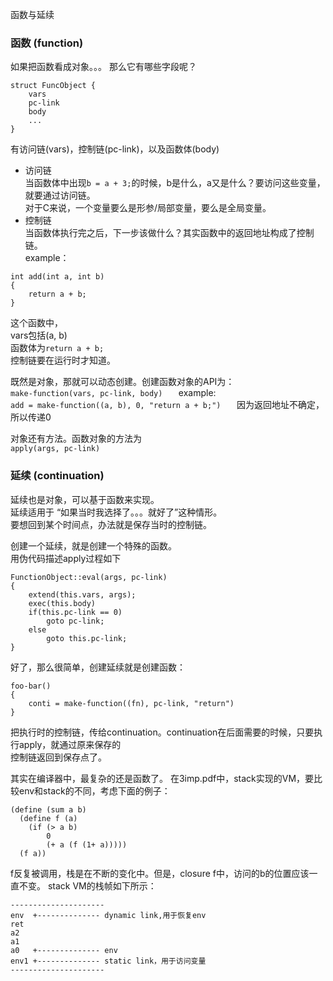函数与延续


### 函数 (function)
如果把函数看成对象。。。
那么它有哪些字段呢？
```
struct FuncObject {
	vars
	pc-link
	body
	...
}   
```
有访问链(vars)，控制链(pc-link)，以及函数体(body)   

* 访问链   
当函数体中出现`b = a + 3;`的时候，b是什么，a又是什么？要访问这些变量，就要通过访问链。   
对于C来说，一个变量要么是形参/局部变量，要么是全局变量。   
* 控制链   
当函数体执行完之后，下一步该做什么？其实函数中的返回地址构成了控制链。   
example：
```
int add(int a, int b)   
{   
	return a + b;   
}
```
这个函数中，   
vars包括(a, b)   
函数体为`return a + b;`   
控制链要在运行时才知道。   

既然是对象，那就可以动态创建。创建函数对象的API为：   
`
make-function(vars, pc-link, body)   
`
example:   
`
add = make-function((a, b), 0, "return a + b;")   
`
因为返回地址不确定，所以传递0   

对象还有方法。函数对象的方法为   
`
apply(args, pc-link)   
`


### 延续 (continuation)   
延续也是对象，可以基于函数来实现。   
延续适用于 “如果当时我选择了。。。就好了”这种情形。   
要想回到某个时间点，办法就是保存当时的控制链。   
   
创建一个延续，就是创建一个特殊的函数。   
用伪代码描述apply过程如下   
```
FunctionObject::eval(args, pc-link)   
{   
	extend(this.vars, args);   
	exec(this.body)   
	if(this.pc-link == 0)   
		goto pc-link;   
	else   
		goto this.pc-link;   
}   
```
   
好了，那么很简单，创建延续就是创建函数：   
```
foo-bar()   
{   
	conti = make-function((fn), pc-link, "return")   
}   
```
把执行时的控制链，传给continuation。continuation在后面需要的时候，只要执行apply，就通过原来保存的   
控制链返回到保存点了。


其实在编译器中，最复杂的还是函数了。
在3imp.pdf中，stack实现的VM，要比较env和stack的不同，考虑下面的例子：
```
(define (sum a b)
  (define f (a)
    (if (> a b)
        0
        (+ a (f (1+ a)))))
  (f a))
```
f反复被调用，栈是在不断的变化中。但是，closure f中，访问的b的位置应该一直不变。
stack VM的栈帧如下所示：
```
---------------------
env  +-------------- dynamic link,用于恢复env
ret
a2
a1
a0   +-------------- env
env1 +-------------- static link，用于访问变量
---------------------
```
